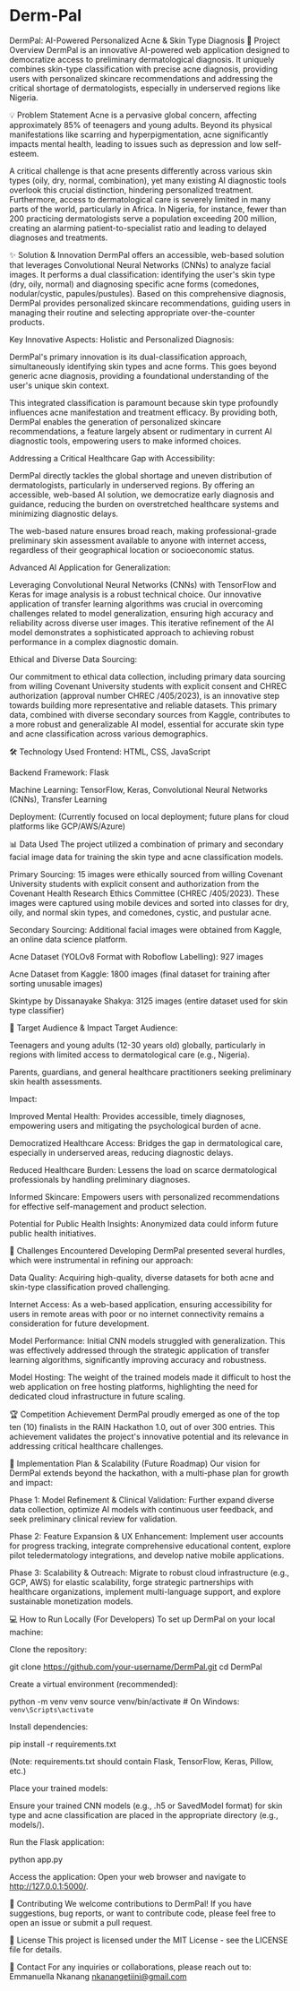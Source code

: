 # Derm-Pal
DermPal: AI-Powered Personalized Acne & Skin Type Diagnosis
🌟 Project Overview
DermPal is an innovative AI-powered web application designed to democratize access to preliminary dermatological diagnosis. It uniquely combines skin-type classification with precise acne diagnosis, providing users with personalized skincare recommendations and addressing the critical shortage of dermatologists, especially in underserved regions like Nigeria.

💡 Problem Statement
Acne is a pervasive global concern, affecting approximately 85% of teenagers and young adults. Beyond its physical manifestations like scarring and hyperpigmentation, acne significantly impacts mental health, leading to issues such as depression and low self-esteem.

A critical challenge is that acne presents differently across various skin types (oily, dry, normal, combination), yet many existing AI diagnostic tools overlook this crucial distinction, hindering personalized treatment. Furthermore, access to dermatological care is severely limited in many parts of the world, particularly in Africa. In Nigeria, for instance, fewer than 200 practicing dermatologists serve a population exceeding 200 million, creating an alarming patient-to-specialist ratio and leading to delayed diagnoses and treatments.

✨ Solution & Innovation
DermPal offers an accessible, web-based solution that leverages Convolutional Neural Networks (CNNs) to analyze facial images. It performs a dual classification: identifying the user's skin type (dry, oily, normal) and diagnosing specific acne forms (comedones, nodular/cystic, papules/pustules). Based on this comprehensive diagnosis, DermPal provides personalized skincare recommendations, guiding users in managing their routine and selecting appropriate over-the-counter products.

Key Innovative Aspects:
Holistic and Personalized Diagnosis:

DermPal's primary innovation is its dual-classification approach, simultaneously identifying skin types and acne forms. This goes beyond generic acne diagnosis, providing a foundational understanding of the user's unique skin context.

This integrated classification is paramount because skin type profoundly influences acne manifestation and treatment efficacy. By providing both, DermPal enables the generation of personalized skincare recommendations, a feature largely absent or rudimentary in current AI diagnostic tools, empowering users to make informed choices.

Addressing a Critical Healthcare Gap with Accessibility:

DermPal directly tackles the global shortage and uneven distribution of dermatologists, particularly in underserved regions. By offering an accessible, web-based AI solution, we democratize early diagnosis and guidance, reducing the burden on overstretched healthcare systems and minimizing diagnostic delays.

The web-based nature ensures broad reach, making professional-grade preliminary skin assessment available to anyone with internet access, regardless of their geographical location or socioeconomic status.

Advanced AI Application for Generalization:

Leveraging Convolutional Neural Networks (CNNs) with TensorFlow and Keras for image analysis is a robust technical choice. Our innovative application of transfer learning algorithms was crucial in overcoming challenges related to model generalization, ensuring high accuracy and reliability across diverse user images. This iterative refinement of the AI model demonstrates a sophisticated approach to achieving robust performance in a complex diagnostic domain.

Ethical and Diverse Data Sourcing:

Our commitment to ethical data collection, including primary data sourcing from willing Covenant University students with explicit consent and CHREC authorization (approval number CHREC /405/2023), is an innovative step towards building more representative and reliable datasets. This primary data, combined with diverse secondary sources from Kaggle, contributes to a more robust and generalizable AI model, essential for accurate skin type and acne classification across various demographics.

🛠️ Technology Used
Frontend: HTML, CSS, JavaScript

Backend Framework: Flask

Machine Learning: TensorFlow, Keras, Convolutional Neural Networks (CNNs), Transfer Learning

Deployment: (Currently focused on local deployment; future plans for cloud platforms like GCP/AWS/Azure)

📊 Data Used
The project utilized a combination of primary and secondary facial image data for training the skin type and acne classification models.

Primary Sourcing: 15 images were ethically sourced from willing Covenant University students with explicit consent and authorization from the Covenant Health Research Ethics Committee (CHREC /405/2023). These images were captured using mobile devices and sorted into classes for dry, oily, and normal skin types, and comedones, cystic, and pustular acne.

Secondary Sourcing: Additional facial images were obtained from Kaggle, an online data science platform.

Acne Dataset (YOLOv8 Format with Roboflow Labelling): 927 images

Acne Dataset from Kaggle: 1800 images (final dataset for training after sorting unusable images)

Skintype by Dissanayake Shakya: 3125 images (entire dataset used for skin type classifier)

🎯 Target Audience & Impact
Target Audience:

Teenagers and young adults (12-30 years old) globally, particularly in regions with limited access to dermatological care (e.g., Nigeria).

Parents, guardians, and general healthcare practitioners seeking preliminary skin health assessments.

Impact:

Improved Mental Health: Provides accessible, timely diagnoses, empowering users and mitigating the psychological burden of acne.

Democratized Healthcare Access: Bridges the gap in dermatological care, especially in underserved areas, reducing diagnostic delays.

Reduced Healthcare Burden: Lessens the load on scarce dermatological professionals by handling preliminary diagnoses.

Informed Skincare: Empowers users with personalized recommendations for effective self-management and product selection.

Potential for Public Health Insights: Anonymized data could inform future public health initiatives.

🚧 Challenges Encountered
Developing DermPal presented several hurdles, which were instrumental in refining our approach:

Data Quality: Acquiring high-quality, diverse datasets for both acne and skin-type classification proved challenging.

Internet Access: As a web-based application, ensuring accessibility for users in remote areas with poor or no internet connectivity remains a consideration for future development.

Model Performance: Initial CNN models struggled with generalization. This was effectively addressed through the strategic application of transfer learning algorithms, significantly improving accuracy and robustness.

Model Hosting: The weight of the trained models made it difficult to host the web application on free hosting platforms, highlighting the need for dedicated cloud infrastructure in future scaling.

🏆 Competition Achievement
DermPal proudly emerged as one of the top ten (10) finalists in the RAIN Hackathon 1.0, out of over 300 entries. This achievement validates the project's innovative potential and its relevance in addressing critical healthcare challenges.

🚀 Implementation Plan & Scalability (Future Roadmap)
Our vision for DermPal extends beyond the hackathon, with a multi-phase plan for growth and impact:

Phase 1: Model Refinement & Clinical Validation: Further expand diverse data collection, optimize AI models with continuous user feedback, and seek preliminary clinical review for validation.

Phase 2: Feature Expansion & UX Enhancement: Implement user accounts for progress tracking, integrate comprehensive educational content, explore pilot teledermatology integrations, and develop native mobile applications.

Phase 3: Scalability & Outreach: Migrate to robust cloud infrastructure (e.g., GCP, AWS) for elastic scalability, forge strategic partnerships with healthcare organizations, implement multi-language support, and explore sustainable monetization models.

💻 How to Run Locally (For Developers)
To set up DermPal on your local machine:

Clone the repository:

git clone https://github.com/your-username/DermPal.git
cd DermPal

Create a virtual environment (recommended):

python -m venv venv
source venv/bin/activate  # On Windows: `venv\Scripts\activate`

Install dependencies:

pip install -r requirements.txt

(Note: requirements.txt should contain Flask, TensorFlow, Keras, Pillow, etc.)

Place your trained models:

Ensure your trained CNN models (e.g., .h5 or SavedModel format) for skin type and acne classification are placed in the appropriate directory (e.g., models/).

Run the Flask application:

python app.py

Access the application:
Open your web browser and navigate to http://127.0.0.1:5000/.

🤝 Contributing
We welcome contributions to DermPal! If you have suggestions, bug reports, or want to contribute code, please feel free to open an issue or submit a pull request.

📄 License
This project is licensed under the MIT License - see the LICENSE file for details.

📧 Contact
For any inquiries or collaborations, please reach out to:
Emmanuella Nkanang
nkanangetiini@gmail.com 
